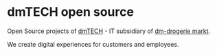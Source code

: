 # dmTECH open source

Open Source projects of [dmTECH](https://dmtech.de) - IT subsidiary of [dm-drogerie markt](https://www.dm.de/). 

We create digital experiences for customers and employees.